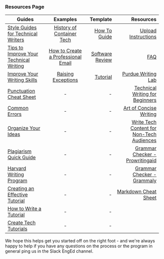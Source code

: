 ### Resources Page

| Guides   |    Examples   |  Template | Resources |
|----------|:-------------:|------:|------:|
| [Style Guides for Technical Writers](https://medium.com/technical-writing-is-easy/style-guides-for-technical-writers-72b011f84c4b) |  [History of Container Tech](https://github.com/section-io/engineering-education/blob/master/new_contributors/example_article_submission.md) | [How To Guide](https://github.com/section-io/engineering-education/blob/master/new_contributors/how-to-guide-template.md) |[Upload Instructions](https://github.com/section-io/engineering-education/blob/master/new_contributors/UPLOAD_INSTRUCTIONS.md)|
| [Tips to Improve Your Technical Writing](https://thebestschools.org/magazine/technical-writing-tips/) |   [How to Create a Professional Email](https://www.section.io/engineering-education/creating-professional-email/)   |  [Software Review](https://github.com/section-io/engineering-education/blob/master/new_contributors/software-review-template.md) |[FAQ](https://github.com/section-io/engineering-education/blob/master/new_contributors/FAQ.md)|
| [Improve Your Writing Skills](https://www.wordstream.com/blog/ws/2014/08/07/improve-writing-skills) | [Raising Exceptions](https://www.section.io/engineering-education/raising-exceptions/) |  [Tutorial](https://github.com/section-io/engineering-education/blob/master/new_contributors/tutorial-template.md) |[Purdue Writing Lab](https://owl.purdue.edu/owl_exercises/sentence_structure/sentence_structure/run_ons_comma_splices_and_fused_sentences.html)|
| [Punctuation Cheat Sheet](https://www.wikihow.com/Use-English-Punctuation-Correctly) | - |  - |[Technical Writing for Beginners](https://www.freecodecamp.org/news/technical-writing-for-beginners/)|
| [Common Errors](https://brians.wsu.edu/common-errors/) | - |  - |[Art of Concise Writing](https://technicalwritingtoolbox.com/2012/04/13/the-art-of-concise-writing/)|
| [Organize Your Ideas](https://www.infoplease.com/homework-help/writing-grammar/homework-center-writing-skills-how-write-essay-advanced-1#organize) | - |  - |[Write Tech Content for Non-Tech Audiences](https://learn.g2.com/write-tech-content-for-non-technical-audiences)|
| [Plagiarism Quick Guide](https://www.scribbr.com/category/plagiarism/) | - |    - |[Grammar Checker - Prowritingaid](https://prowritingaid.com/Free)|
| [Harvard Writing Program](https://writingproject.fas.harvard.edu/pages/writing-guides) | - |  - |[Grammar Checker - Grammaly](https://prowritingaid.com/Free)|
| [Creating an Effective Tutorial](https://freelancetofreedomproject.com/seven-steps-to-creating-an-effective-tutorial/) | - |  - |[Markdown Cheat Sheet](https://www.markdownguide.org/cheat-sheet/)|
| [How to Write a Tutorial](https://www.wikihow.com/Write-a-Tutorial) | - |    - ||
| [Create Tech Tutorials](https://medium.com/handlebar-labs/how-to-create-tech-tutorials-7f3ecdc29f82) | - |    - ||


We hope this helps get you started off on the right foot - and we're always happy to help if you have any questions on the process or the program in general ping us in the Slack EngEd channel.

